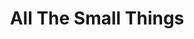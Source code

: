 ---
ee_id: '4249'
site: '1'
type: '2'
url: 2014-114-all-the-small-things-tshirt
title: All The Small Things
year: '2014'
display_year: '2014'
medium: Digitally Printed Tshirt
dims:
pitch: T made for my All The Small Things showz.
ps:
live_url:
related: |-
  [4166] [2014-126-all-the-small-things-trailer] 2014 126 All The Small Things (trailer)
  [4168] [2014-125-all-the-small-things] 2014-125 All The Small Things (catalog)
  [4250] [2014-078-all-the-small-things-edition] 2014-078 All The Small Things Edition
youtube:
related_code:
imgs: 2014-114-allthesmallthings-shirt-database-ih.jpg
subheading: "(Tee shirt)"
download:
add_credit:
add_credits:
commission:
layout: things-i-made
---